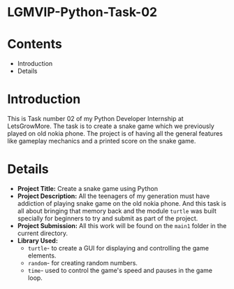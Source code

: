 # LGMVIP-Python-Task-02
# Contents
  + Introduction
  + Details
# Introduction 
This is Task number 02 of my Python Developer Internship at LetsGrowMore. The
task is to create a snake game which we previously played on old nokia phone. The project is of having all the general features like gameplay mechanics and a printed score on the snake game.
# Details
+ **Project Title:** Create a snake game using Python
+ **Project Description:** All the teenagers of my generation must have addiction of playing snake game on the old nokia phone. And this task is all about bringing that memory back and the module `turtle` was built specially for beginners to try and submit as part of the project.
+ **Project Submission:** All this work will be found on the `main1` folder in the current directory.
+ **Library Used:**
   + `turtle`- to create a GUI for displaying and controlling the game elements.
   + `random`- for creating random numbers.
   + `time`- used to control the game's speed and pauses in the game loop.
